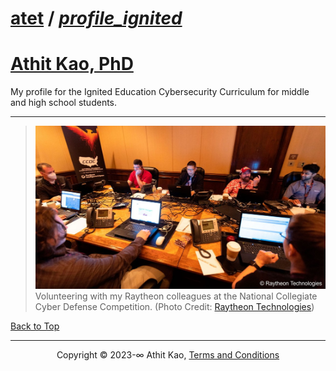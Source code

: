 # [atet](https://github.com/atet) / [**_profile_ignited_**](https://github.com/atet/profile_ignited/blob/main/README.md#atet--profile_ignited)

# [Athit Kao, PhD](https://www.athitkao.com)

My profile for the Ignited Education Cybersecurity Curriculum for middle and high school students.

--------------------------------------------------------------------------------------------------

> [![.img/ak_nccdc.jpg](.img/ak_nccdc.jpg)](#nolink)
> Volunteering with my Raytheon colleagues at the National Collegiate Cyber Defense Competition. (Photo Credit: [Raytheon Technologies](https://www.raytheonintelligenceandspace.com/news/2022/05/12/university-of-central-florida-win-back-to-back-championships))

[Back to Top](#table-of-contents)

--------------------------------------------------------------------------------------------------

<p align="center">Copyright © 2023-∞ Athit Kao, <a href="http://www.athitkao.com/tos.html" target="_blank">Terms and Conditions</a></p>